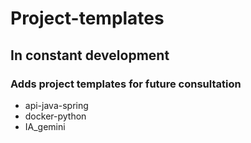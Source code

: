 # Project-templates

##  In constant development

### Adds project templates for future consultation

- api-java-spring
- docker-python
- IA_gemini
